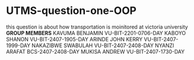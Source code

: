 # UTMS-question-one-OOP
this question is about how transportation is moinitored at victoria university
**GROUP MEMBERS**
KAVUMA BENJAMIN VU-BIT-2201-0706-DAY
KABOYO SHANON VU-BIT-2407-1905-DAY
ARINDE JOHN KERRY VU-BIT-2407-1999-DAY
NAKAZIBWE SWABULAH VU-BIT-2407-2408-DAY
NYANZI ARAFAT BCS-2407-2408-DAY
MUKISA ANDREW VU-BIT-2407-1730-DAY
